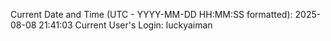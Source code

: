 Current Date and Time (UTC - YYYY-MM-DD HH:MM:SS formatted): 2025-08-08 21:41:03
Current User's Login: luckyaiman
